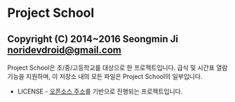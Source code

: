 Project School
=====================================
Copyright (C) 2014~2016 Seongmin Ji <noridevdroid@gmail.com>
----------------------------------------------------------------------------------------------


Project School은 초/중/고등학교를 대상으로 한 프로젝트입니다.
급식 및 시간표 열람기능을 지원하며, 이 저장소 내의 모든 파일은 Project School의 일부입니다.


- LICENSE -
[오픈소스 주소](https://bitbucket.org/whdghks913/wondanghighschool)를 기반으로 진행되는 프로젝트입니다.
